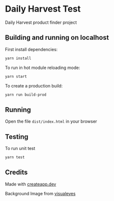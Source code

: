 # Daily Harvest Test

Daily Harvest product finder project

## Building and running on localhost

First install dependencies:

```sh
yarn install
```

To run in hot module reloading mode:

```sh
yarn start
```

To create a production build:

```sh
yarn run build-prod
```

## Running

Open the file `dist/index.html` in your browser

## Testing

To run unit test

```sh
yarn test
```

## Credits

Made with [createapp.dev](https://createapp.dev/)

Background Image from [visualeyes](https://www.visualeyes-international.com/)
